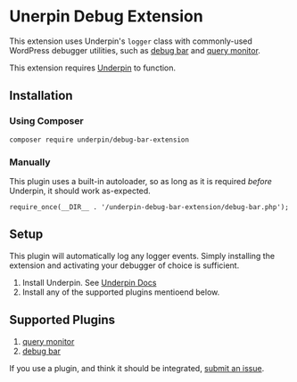 # Unerpin Debug Extension

This extension uses Underpin's `logger` class with commonly-used WordPress debugger utilities,
such as [debug bar](wordpress.org/plugins/debug-bar/) and [query monitor](wordpress.org/plugins/query-monitor).

This extension requires [Underpin](github.com/underpin-WP/underpin) to function.

## Installation

### Using Composer

`composer require underpin/debug-bar-extension`

### Manually

This plugin uses a built-in autoloader, so as long as it is required _before_
Underpin, it should work as-expected.

`require_once(__DIR__ . '/underpin-debug-bar-extension/debug-bar.php');`

## Setup

This plugin will automatically log any logger events. Simply installing the extension and activating your debugger of
choice is sufficient.

1. Install Underpin. See [Underpin Docs](https://www.github.com/underpin-wp/underpin)
1. Install any of the supported plugins mentioend below.

## Supported Plugins

1. [query monitor](wordpress.org/plugins/query-monitor)
1. [debug bar](wordpress.org/plugins/debug-bar/)

If you use a plugin, and think it should be integrated, [submit an issue](https://github.com/Underpin-WP/debug-bar-extension/issues/new).
